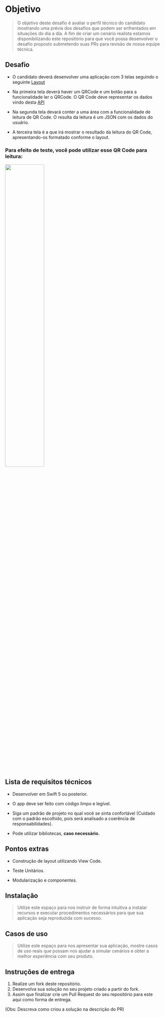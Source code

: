# Objetivo
> O objetivo deste desafio é avaliar o perfil técnico do candidato mostrando uma prévia dos desafios que podem ser enfrentados em situações do dia a dia. A fim de criar um cenário realista estamos disponibilizando este repositório para que você possa desenvolver o desafio proposto submetendo suas PRs para revisão de nossa equipe técnica.


## Desafio

- O candidato deverá desenvolver uma aplicação com 3 telas seguindo o seguinte [Layout](https://xd.adobe.com/view/cd80cfa4-baf4-4535-855b-a6284b8b5562-98d3/)

- Na primeira tela deverá haver um QRCode e um botão para a funcionalidade ler o QRCode. O QR Code deve representar os dados vindo desta [API](https://easy-challenge-be0a6.web.app/user)

- Na segunda tela devará conter a uma área com a funcionalidade de leitura de QR Code. O resulta da leitura é um JSON com os dados do usuário. 

- A terceira tela é a que irá mostrar o resultado da leitura do QR Code, apresentando-os formatado conforme o layout.


### Para efeito de teste, você pode utilizar esse QR Code para leitura:
<img src="https://easy-challenge-be0a6.web.app/resources/qr_yoou_challenge.svg" height="50%" width="50%">


## Lista de requisitos técnicos

* Desenvolver em Swift 5 ou posterior. 

* O app deve ser feito com código limpo e legível.

* Siga um padrão de projeto no qual você se sinta confortável (Cuidado com o padrão escolhido, pois será analisado a coerência de responsabilidades). 

* Pode utilizar bibliotecas, **caso necessário.**


## Pontos extras

* Construção de layout utilizando View Code.

* Teste Unitários. 

* Modularização e componentes.


## Instalação

>Utilize este espaço para nos instruir de forma intuitiva a instalar recursos e executar procedimentos necessários para que sua aplicação seja reproduzida com sucesso.

## Casos de uso

>Utilize este espaço para nos apresentar sua aplicação, mostre casos de uso reais que possam nos ajudar a simular cenários e obter a melhor experiência com seu produto.

## Instruções de entrega

1. Realize um fork deste repositório.
2. Desenvolva sua solução no seu projeto criado a partir do fork.
3. Assim que finalizar crie um Pull Request do seu repositório para este aqui como forma de entrega.

(Obs: Descreva como criou a solução na descrição do PR)
